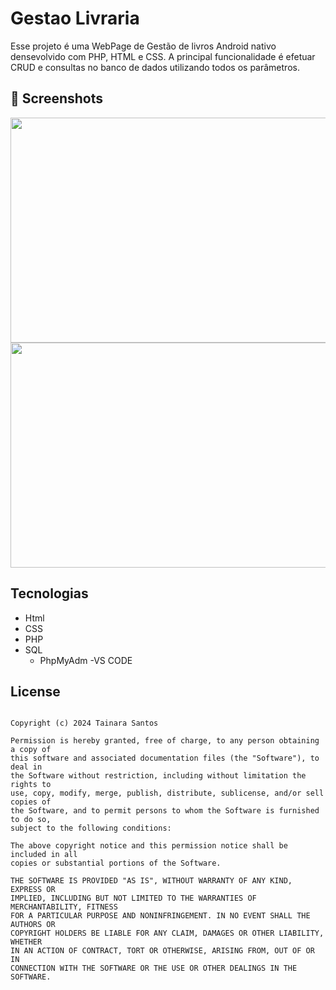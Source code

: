 # Gestao Livraria
Esse projeto é uma WebPage de Gestão de livros Android nativo densevolvido com PHP, HTML e CSS. A principal funcionalidade é efetuar CRUD e consultas no banco de dados utilizando todos os parâmetros. 

## :camera_flash: Screenshots
<img src="https://github.com/user-attachments/assets/34490f62-188e-4309-a5b0-b53cb59bac16" width=700 height=360 />
<img src="https://github.com/user-attachments/assets/01ca9d27-1c81-4b86-ab02-03ad20f3d44b" width=700 height=360 />


## Tecnologias
- Html
- CSS
- PHP
- SQL
  - PhpMyAdm
-VS CODE

## License
```

Copyright (c) 2024 Tainara Santos 

Permission is hereby granted, free of charge, to any person obtaining a copy of
this software and associated documentation files (the "Software"), to deal in
the Software without restriction, including without limitation the rights to
use, copy, modify, merge, publish, distribute, sublicense, and/or sell copies of
the Software, and to permit persons to whom the Software is furnished to do so,
subject to the following conditions:

The above copyright notice and this permission notice shall be included in all
copies or substantial portions of the Software.

THE SOFTWARE IS PROVIDED "AS IS", WITHOUT WARRANTY OF ANY KIND, EXPRESS OR
IMPLIED, INCLUDING BUT NOT LIMITED TO THE WARRANTIES OF MERCHANTABILITY, FITNESS
FOR A PARTICULAR PURPOSE AND NONINFRINGEMENT. IN NO EVENT SHALL THE AUTHORS OR
COPYRIGHT HOLDERS BE LIABLE FOR ANY CLAIM, DAMAGES OR OTHER LIABILITY, WHETHER
IN AN ACTION OF CONTRACT, TORT OR OTHERWISE, ARISING FROM, OUT OF OR IN
CONNECTION WITH THE SOFTWARE OR THE USE OR OTHER DEALINGS IN THE SOFTWARE.
```
